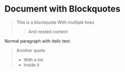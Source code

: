 # Document with Blockquotes

> This is a blockquote
> With multiple lines
>
> > And nested content

Normal paragraph with _italic_ text.

> Another quote
>
> - With a list
> - Inside it
